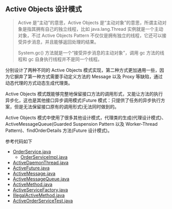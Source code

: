 ## Active Objects 设计模式

> Active 是“主动”的意思，Active Objects 是“主动对象”的意思，所谓主动对象是指其拥有自己的独立线程，比如 java.lang.Thread
> 实例就是一个主动对象，不过 Active Objects Pattern 不仅仅是拥有独立的线程，它还可以接受异步消息，并且能够返回处理的结果。
>
> System.gc() 方法就是一个“接受异步消息的主动对象”，调用 gc 方法的线程和 gc 自身执行线程并不是同一个线程。

分别设计了两种不同的 Active Objects 模式实现，第二种方式更加通用一些，因为它摒弃了第一种方式需要手动定义方法的 Message 以及
Proxy 等缺陷，通过动态代理的方式动态生成代理类。

Active Objects 模式既能够完整地保留接口方法的调用形式，又能让方法的执行异步化，这也是其他接口异步调用模式(Future
模式：只提供了任务的异步执行方案，但是无法保留接口原有的调用形式)无法同时做到的。

Active Objects 模式中使用了很多其他设计模式，代理类的生成(代理设计模式)、ActiveMessageQueue(Guarded Suspension Pattern 以及
Worker-Thread Pattern)、findOrderDetails 方法(Future 设计模式)。

参考代码如下

- [OrderService.java](OrderService.java)
    - [OrderServiceImpl.java](OrderServiceImpl.java)
- [ActiveDaemonThread.java](ActiveDaemonThread.java)
- [ActiveFuture.java](ActiveFuture.java)
- [ActiveMessage.java](ActiveMessage.java)
- [ActiveMessageQueue.java](ActiveMessageQueue.java)
- [ActiveMethod.java](ActiveMethod.java)
- [ActiveServiceFactory.java](ActiveServiceFactory.java)
- [IllegalActiveMethod.java](IllegalActiveMethod.java)
- [ActiveOrderServiceTest.java](ActiveOrderServiceTest.java)
